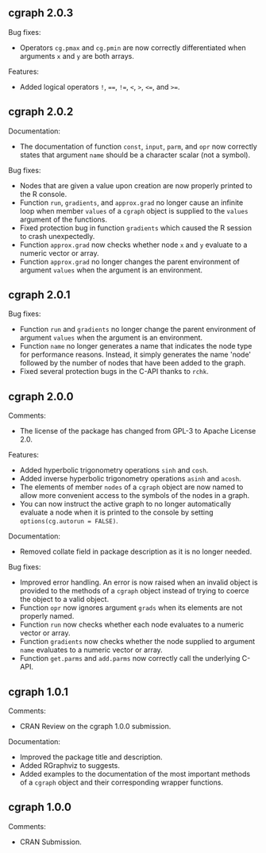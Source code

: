 cgraph 2.0.3
----------------------------------------------------------------

Bug fixes:

* Operators `cg.pmax` and `cg.pmin` are now correctly differentiated when arguments `x` and `y` are both arrays.

Features:

* Added logical operators `!`, `==`, `!=`, `<`, `>`, `<=`, and `>=`.

cgraph 2.0.2
----------------------------------------------------------------

Documentation:

* The documentation of function `const`, `input`, `parm`, and `opr` now correctly states that argument `name` should be a character scalar (not a symbol).

Bug fixes:

* Nodes that are given a value upon creation are now properly printed to the R console.
* Function `run`, `gradients`, and `approx.grad` no longer cause an infinite loop when member `values` of a `cgraph` object is supplied to the `values` argument of the functions.
* Fixed protection bug in function `gradients` which caused the R session to crash unexpectedly.
* Function `approx.grad` now checks whether node `x` and `y` evaluate to a numeric vector or array.
* Function `approx.grad` no longer changes the parent environment of argument `values` when the argument is an environment.

cgraph 2.0.1
----------------------------------------------------------------

Bug fixes:

* Function `run` and `gradients` no longer change the parent environment of argument `values` when the argument is an environment.
* Function `name` no longer generates a name that indicates the node type for performance reasons. Instead, it simply generates the name 'node' followed by the number of nodes that have been added to the graph.
* Fixed several protection bugs in the C-API thanks to `rchk`.

cgraph 2.0.0
----------------------------------------------------------------

Comments:

* The license of the package has changed from GPL-3 to Apache License 2.0.

Features:

* Added hyperbolic trigonometry operations `sinh` and `cosh`.
* Added inverse hyperbolic trigonometry operations `asinh` and `acosh`.
* The elements of member `nodes` of a `cgraph` object are now named to allow more convenient access to the symbols of the nodes in a graph.
* You can now instruct the active graph to no longer automatically evaluate a node when it is printed to the console by setting `options(cg.autorun = FALSE)`.

Documentation:

* Removed collate field in package description as it is no longer needed.

Bug fixes:

* Improved error handling. An error is now raised when an invalid object is provided to the methods of a `cgraph` object instead of trying to coerce the object to a valid object.
* Function `opr` now ignores argument `grads` when its elements are not properly named.
* Function `run` now checks whether each node evaluates to a numeric vector or array.
* Function `gradients` now checks whether the node supplied to argument `name` evaluates to a numeric vector or array.
* Function `get.parms` and `add.parms` now correctly call the underlying C-API.

cgraph 1.0.1
----------------------------------------------------------------

Comments:

* CRAN Review on the cgraph 1.0.0 submission.

Documentation:

* Improved the package title and description.
* Added RGraphviz to suggests.
* Added examples to the documentation of the most important methods of a `cgraph` object and their corresponding wrapper functions.

cgraph 1.0.0
----------------------------------------------------------------

Comments:

* CRAN Submission.
